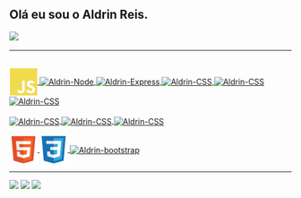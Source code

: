 ## Olá eu sou o Aldrin Reis.

<div>
  <a href="https://github.com/aldrinreis">
    <img height="180em" src="https://github-readme-stats.vercel.app/api/top-langs/?username=aldrinreis&layout=compact&theme=dark&langs_count=16"/>
</div>
<hr>    
<div style="display: inline_block"><br>
  <div>
  <img align="center" alt="Aldrin-Js" height="50" width="50" src="https://raw.githubusercontent.com/devicons/devicon/master/icons/javascript/javascript-plain.svg"/>
  <img align="center" alt="Aldrin-Node" height="50" width="40" color="white" src="https://cdn.jsdelivr.net/gh/devicons/devicon@latest/icons/nodejs/nodejs-original-wordmark.svg"/>
  <img align="center" alt="Aldrin-Express" height="50" width="50" src="https://cdn.jsdelivr.net/gh/devicons/devicon@latest/icons/express/express-original-wordmark.svg"/>
  <img align="center" alt="Aldrin-CSS" height="50" width="50" src="https://cdn.jsdelivr.net/gh/devicons/devicon@latest/icons/sequelize/sequelize-original-wordmark.svg"/>
  <img align="center" alt="Aldrin-CSS" height="50" width="50" src="https://cdn.jsdelivr.net/gh/devicons/devicon@latest/icons/postgresql/postgresql-original-wordmark.svg"/>
  <img align="center" alt="Aldrin-CSS" height="50" width="50" src="https://cdn.jsdelivr.net/gh/devicons/devicon@latest/icons/mysql/mysql-original-wordmark.svg"/>
  </div>
  <br>
  <div>
  <img align="center" alt="Aldrin-CSS" height="50" width="50" src="https://cdn.jsdelivr.net/gh/devicons/devicon@latest/icons/linux/linux-original.svg"/>
  <img align="center" alt="Aldrin-CSS" height="50" width="70" src="https://upload.wikimedia.org/wikipedia/commons/2/20/Asterisk_logo.svg"/>
  <img align="center" alt="Aldrin-CSS" height="50" width="50" src="https://cdn.iconscout.com/icon/premium/png-512-thumb/voip-telephony-2159213-1814599.png?f=webp&w=256"/>
  </div>
  
  <br>
  <div >
  <img align="center" alt="Aldrin-HTML" height="50" width="50" src="https://raw.githubusercontent.com/devicons/devicon/master/icons/html5/html5-original.svg"/>
  <img align="center" alt="Aldrin-CSS" height="50" width="50" src="https://raw.githubusercontent.com/devicons/devicon/master/icons/css3/css3-original.svg"/>
  <img align="center" alt="Aldrin-bootstrap" height="50" width="50" src="https://cdn.jsdelivr.net/gh/devicons/devicon@latest/icons/facebook/facebook-plain.svg"/>
  </div>
  <hr>  
</div>

<div style="display: inline_block"> 
  <a href="https://www.instagram.com/aldrin_reis/" target="_blank"><img src="https://img.shields.io/badge/-Instagram-%23E4405F?style=for-the-badge&logo=instagram&logoColor=white" target="_blank"></a>
  <a href = "mailto:aldrinreisdemorais@gmail.com"><img src="https://img.shields.io/badge/-Gmail-%23333?style=for-the-badge&logo=gmail&logoColor=white" target="_blank"></a>
  <a href="https://www.linkedin.com/in/aldrin-reis-6534a016b/" target="_blank"><img src="https://img.shields.io/badge/-LinkedIn-%230077B5?style=for-the-badge&logo=linkedin&logoColor=white" target="_blank"></a> 
</div>

  
